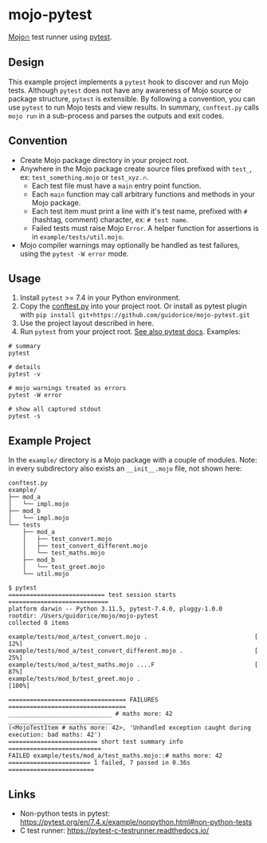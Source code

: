 # mojo-pytest

[Mojo🔥](https://github.com/modularml/mojo)  test runner using [pytest](https://docs.pytest.org).

## Design

This example project implements a `pytest` hook to discover and run Mojo tests. Although `pytest` does not have any
awareness of Mojo source or package structure, `pytest` is extensible. By following a convention, you can use `pytest`
to run Mojo tests and view results. In summary, `conftest.py` calls `mojo run` in a sub-process and parses the outputs
and exit codes.

## Convention

- Create Mojo package directory in your project root.
- Anywhere in the Mojo package create source files prefixed with `test_`, ex: `test_something.mojo` or `test_xyz.🔥`.
  - Each test file must have a `main` entry point function.
  - Each `main` function may call arbitrary functions and methods in your Mojo package.
  - Each test item must print a line with it's test name, prefixed with `#` (hashtag, comment) character, ex: `# test name`.
  - Failed tests must raise Mojo `Error`. A helper function for assertions is in `example/tests/util.mojo`.
- Mojo compiler warnings may optionally be handled as test failures, using the `pytest -W error` mode.

## Usage

1. Install `pytest` >= 7.4 in your Python environment.
2. Copy the [conftest.py](./conftest.py) into your project root. Or install as pytest plugin with `pip install git+https://github.com/guidorice/mojo-pytest.git`
3. Use the project layout described in here.
4. Run `pytest` from your project root. [See also pytest docs](https://docs.pytest.org). Examples:

```shell
# summary
pytest

# details
pytest -v

# mojo warnings treated as errors
pytest -W error

# show all captured stdout
pytest -s

```

## Example Project

In the `example/` directory is a Mojo package with a couple of modules. Note: in every subdirectory also exists an
`__init__.mojo` file, not shown here:

```shell
conftest.py
example/
├── mod_a
│   └── impl.mojo
├── mod_b
│   └── impl.mojo
└── tests
    ├── mod_a
    │   ├── test_convert.mojo
    │   ├── test_convert_different.mojo
    │   └── test_maths.mojo
    ├── mod_b
    │   └── test_greet.mojo
    └── util.mojo
```

```text
$ pytest
=========================== test session starts ============================
platform darwin -- Python 3.11.5, pytest-7.4.0, pluggy-1.0.0
rootdir: /Users/guidorice/mojo/mojo-pytest
collected 8 items

example/tests/mod_a/test_convert.mojo .                              [ 12%]
example/tests/mod_a/test_convert_different.mojo .                    [ 25%]
example/tests/mod_a/test_maths.mojo ....F                            [ 87%]
example/tests/mod_b/test_greet.mojo .                                [100%]

================================= FAILURES =================================
_____________________________ # maths more: 42 _____________________________
(<MojoTestItem # maths more: 42>, 'Unhandled exception caught during execution: bad maths: 42')
========================= short test summary info ==========================
FAILED example/tests/mod_a/test_maths.mojo::# maths more: 42
======================= 1 failed, 7 passed in 0.36s ========================
```

## Links

- Non-python tests in pytest:  https://pytest.org/en/7.4.x/example/nonpython.html#non-python-tests
- C test runner: https://pytest-c-testrunner.readthedocs.io/
